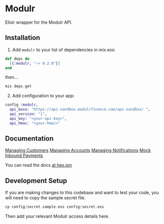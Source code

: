 # Modulr

Elixir wrapper for the Modulr API.

## Installation

1. Add `modulr` to your list of dependencies in mix.exs:

```elixir
def deps do
  [{:modulr, "~> 0.2.0"}]
end
```

then...

```elixir
mix deps.get
```

2. Add configuration to your app:

```elixir
config :modulr,
  api_base: "https://api-sandbox.modulrfinance.com/api-sandbox/ ",
  api_version: "1",
  api_key: "<your-api-key>",
  api_hmac: "<your-hmac>"
```

## Documentation

[Managing Customers](https://hexdocs.pm/modulr/Modulr.Resources.Customer.html)
[Managing Accounts](https://hexdocs.pm/modulr/Modulr.Resources.Account.html)
[Managing Notifications](https://hexdocs.pm/modulr/Modulr.Resources.Notification.html)
[Mock Inbound Payments](https://hexdocs.pm/modulr/Modulr.Resources.InboundPayment.html)

You can read the docs [at hex.pm](https://hexdocs.pm/modulr)

## Development Setup

If you are making changes to this codebase and want to test your code, you will need to copy the sample secret file.

```elixir
cp config/secret.sample.exs config/secret.exs
```

Then add your relevant Modulr access details here.

